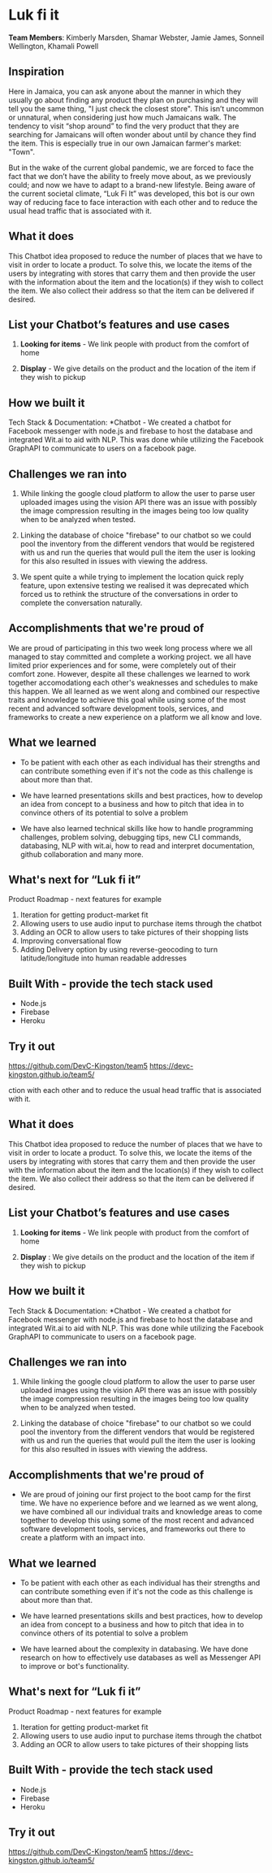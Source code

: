# Luk fi it

**Team Members**: Kimberly Marsden, Shamar Webster, Jamie James, Sonneil Wellington, Khamali Powell

## Inspiration
Here in Jamaica, you can ask anyone about the manner in which they usually go about finding any product they plan on purchasing and they will tell you the same thing, "I just check the closest store". This isn’t uncommon or unnatural, when considering just how much Jamaicans walk. The tendency to visit “shop around” to find the very product that they are searching for Jamaicans will often wonder about until by chance they find the item. This is especially true in our own Jamaican farmer's market: "Town". 

But in the wake of the current global pandemic, we are forced to face the fact that we don’t have the ability to freely move about, as we previously could; and now we  have to adapt to a brand-new lifestyle. Being aware of the current societal climate, “Luk Fi It” was developed, this bot is our own way of reducing face to face interaction with each other and to reduce the usual head traffic that is associated with it.

## What it does
This Chatbot idea proposed to reduce the number of places that we have to visit in order to locate a product. To solve this, we locate the items of the users by integrating with stores that carry them and then provide the user with the information about the item and the location(s) if they wish to collect the item. We also collect their address so that the item can be delivered if desired.

## List your Chatbot’s features and use cases
1. **Looking for items** - We link people with product from the comfort of home

2. **Display** - We give details on the product and the location of the item if they wish to pickup


## How we built it
Tech Stack & Documentation:
*Chatbot - We created a chatbot for Facebook messenger with node.js and firebase to host the database and integrated Wit.ai to aid with NLP. This was done while utilizing the Facebook GraphAPI to communicate to users on a facebook page.


## Challenges we ran into
1. While linking the google cloud platform to allow the user to parse user uploaded images using the vision API there was an issue with possibly the image compression resulting in the images being too low quality when to be analyzed when tested.

2. Linking the database of choice "firebase" to our chatbot so we could pool the inventory from the different vendors that would be registered with us and run the queries that would pull the item the user is looking for this also resulted in issues with viewing the address.

3. We spent quite a while trying to implement the location quick reply feature, upon extensive testing we realised it was deprecated which forced us to rethink the structure of the conversations in order to complete the conversation naturally.
 
 
## Accomplishments that we're proud of
We are proud of participating in this two week long process where we all managed to stay committed and complete a working project. we all have limited prior experiences and for some, were completely out of their comfort zone. However, despite all these challenges we learned to work together accomodationg each other's weaknesses and schedules to make this happen. We all learned as we went along and combined our respective traits and knowledge to achieve this goal while using some of the most recent and advanced software development tools, services, and frameworks to create a new experience on a platform we all know and love.

## What we learned
* To be patient with each other as each individual has their strengths and can contribute something even if it's not the code as this challenge is about more than that.

* We have learned presentations skills and best practices, how to develop an idea from concept to a business and how to pitch that idea in to convince others of its potential to solve a problem

* We have also learned technical skills like how to handle programming challenges, problem solving, debugging tips, new CLI commands, databasing, NLP with wit.ai, how to read and interpret documentation, github collaboration and many more.



## What's next for “Luk fi it”
Product Roadmap - next features for example
1. Iteration for getting product-market fit
2. Allowing users to use audio input to purchase items through the chatbot
3. Adding an OCR to allow users to take pictures of their shopping lists
4. Improving conversational flow
5. Adding Delivery option by using reverse-geocoding to turn latitude/longitude into human readable addresses


## Built With - provide the tech stack used
* Node.js
* Firebase
* Heroku


## Try it out
https://github.com/DevC-Kingston/team5
https://devc-kingston.github.io/team5/



ction with each other and to reduce the usual head traffic that is associated with it.


## What it does
This Chatbot idea proposed to reduce the number of places that we have to visit in order to locate a product. To solve this, we locate the items of the users by integrating with stores that carry them and then provide the user with the information about the item and the location(s) if they wish to collect the item. We also collect their address so that the item can be delivered if desired.

## List your Chatbot’s features and use cases
1. **Looking for items** - We link people with product from the comfort of home

2. **Display** : We give details on the product and the location of the item if they wish to pickup


## How we built it
Tech Stack & Documentation:
*Chatbot - We created a chatbot for Facebook messenger with node.js and firebase to host the database and integrated Wit.ai to aid with NLP. This was done while utilizing the Facebook GraphAPI to communicate to users on a facebook page.


## Challenges we ran into
1. While linking the google cloud platform to allow the user to parse user uploaded images using the vision API there was an issue with possibly the image compression resulting in the images being too low quality when to be analyzed when tested.

2. Linking the database of choice "firebase" to our chatbot so we could pool the inventory from the different vendors that would be registered with us and run the queries that would pull the item the user is looking for this also resulted in issues with viewing the address.
 
 
## Accomplishments that we're proud of
* We are proud of joining our first project to the boot camp for the first time. We have no experience before and we learned as we went along, we have combined all our individual traits and knowledge areas to come together to develop this using some of the most recent and advanced software development tools, services, and frameworks out there to create a platform with an impact into.



## What we learned
* To be patient with each other as each individual has their strengths and can contribute something even if it's not the code as this challenge is about more than that.

* We have learned presentations skills and best practices, how to develop an idea from concept to a business and how to pitch that idea in to convince others of its potential to solve a problem

* We have learned about the complexity in databasing. We have done research on how to effectively use databases as well as Messenger API to improve or bot's functionality.



## What's next for “Luk fi it”
Product Roadmap - next features for example
1. Iteration for getting product-market fit
2. Allowing users to use audio input to purchase items through the chatbot
3. Adding an OCR to allow users to take pictures of their shopping lists


## Built With - provide the tech stack used
* Node.js
* Firebase
* Heroku


## Try it out
https://github.com/DevC-Kingston/team5
https://devc-kingston.github.io/team5/


